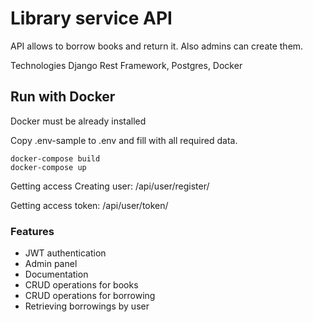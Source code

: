 # Library service API

API allows to borrow books and return it. Also admins can create them.

Technologies
Django Rest Framework,
Postgres,
Docker

## Run with Docker
Docker must be already installed

Copy .env-sample to .env and fill with all required data.

```shell 
docker-compose build
docker-compose up
```


Getting access
Creating user: /api/user/register/

Getting access token: /api/user/token/


### Features
- JWT authentication
- Admin panel
- Documentation
- CRUD operations for books
- CRUD operations for borrowing
- Retrieving borrowings by user
